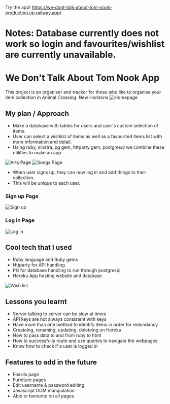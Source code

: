 Try the app! https://we-dont-talk-about-tom-nook-production.up.railway.app/

# Notes: Database currently does not work so login and favourites/wishlist are currently unavailable.

# We Don't Talk About Tom Nook App
This project is an organiser and tracker for those who like to organise your item collection in Animal Crossing: New Horizons
![Homepage](https://imgur.com/XdS9tF2.png)

## My plan / Approach
- Make a database with tables for users and user's custom selection of items.
- User can select a wishlist of items as well as a favourited items list with more information and detail.
- Using ruby, sinatra, pg gem, httparty gem, postgresql we combine these utilities to make an app

![Arts Page](https://imgur.com/FhfvUY6.png) 
![Songs Page](https://imgur.com/DiF14e5.png)

- When user signs up, they can now log in and add things to their collection.
- This will be unique to each user.

### Sign up Page
![Sign up](https://imgur.com/S2eYCGA.png)
### Log in Page
![Log in](https://imgur.com/hOFygeu.png)

## Cool tech that I used
- Ruby language and Ruby gems
- Httparty for API handling
- PG for database handling to run through postgresql
- Heroku App hosting website and database

![Wish list](https://imgur.com/AzHclXp.png)
## Lessons you learnt
- Server talking to server can be slow at times
- API keys are not always consistent with keys
- Have more than one method to identify items in order for redundancy
- Createing, renaming, updating, deleteing on Heroku
- How to pass data to and from ruby to html
- How to successfully route and use queries to navigate the webpages
- Know how to check if a user is logged in

## Features to add in the future
- Fossils page
- Furniture pages
- Edit username & password editing
- Javascript DOM manipulation
- Able to favourite on all pages